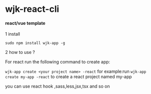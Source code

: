 # wjk-react-cli

#### react/vue template 
 1 install 
 
 `
 sudo npm install wjk-app -g
 `
 
 2 how to use ?
 
For react run the following command to create app:

`wjk-app create <your project name> -react` for example:run `wjk-app create my-app -react` to create a react project named my-app

you can use react hook ,sass,less,jsx,tsx and so on
